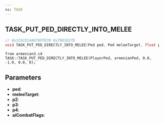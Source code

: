 ```yaml
---
ns: TASK
---
```

## TASK_PUT_PED_DIRECTLY_INTO_MELEE

```c
// 0x1C6CD14A876FFE39 0x79E1D27D
void TASK_PUT_PED_DIRECTLY_INTO_MELEE(Ped ped, Ped meleeTarget, float p2, float p3, float p4, int aiCombatFlags);
```

```
from armenian3.c4
TASK::TASK_PUT_PED_DIRECTLY_INTO_MELEE(PlayerPed, armenianPed, 0.0, -1.0, 0.0, 0);
```

## Parameters
* **ped**: 
* **meleeTarget**: 
* **p2**: 
* **p3**: 
* **p4**: 
* **aiCombatFlags**: 

